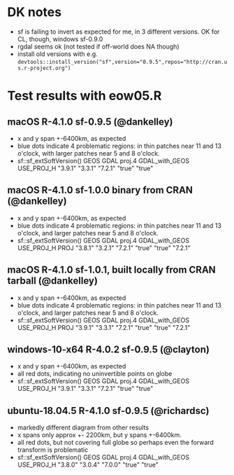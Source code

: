 # DK notes

* sf is failing to invert as expected for me, in 3 different versions.  OK for CL, though, windows sf-0.9.0
* rgdal seems ok (not tested if off-world does NA though)
* install old versions with e.g.
  `devtools::install_version("sf",version="0.9.5",repos="http://cran.us.r-project.org")`

# Test results with eow05.R

## macOS R-4.1.0 sf-0.9.5 (@dankelley)

* x and y span +-6400km, as expected
* blue dots indicate 4 problematic regions: in thin patches near 11 and 13
  o'clock, with larger patches near 5 and 8 o'clock.
* sf::sf_extSoftVersion()
          GEOS           GDAL         proj.4 GDAL_with_GEOS     USE_PROJ_H 
       "3.9.1"        "3.3.1"        "7.2.1"         "true"         "true" 

## macOS R-4.1.0 sf-1.0.0 binary from CRAN (@dankelley)

* x and y span +-6400km, as expected
* blue dots indicate 4 problematic regions: in thin patches near 11 and 13
  o'clock, and larger patches near 5 and 8 o'clock.
* sf::sf_extSoftVersion()
          GEOS           GDAL         proj.4 GDAL_with_GEOS     USE_PROJ_H           PROJ
       "3.8.1"        "3.2.1"        "7.2.1"         "true"         "true"        "7.2.1"

## macOS R-4.1.0 sf-1.0.1, built locally from CRAN tarball (@dankelley)

* x and y span +-6400km, as expected
* blue dots indicate 4 problematic regions: in thin patches near 11 and 13
  o'clock, and larger patches near 5 and 8 o'clock.
* sf::sf_extSoftVersion()
          GEOS           GDAL         proj.4 GDAL_with_GEOS     USE_PROJ_H           PROJ
       "3.9.1"        "3.3.1"        "7.2.1"         "true"         "true"        "7.2.1"

## windows-10-x64  R-4.0.2 sf-0.9.5 (@clayton)

* x and y span +-6400km, as expected
* all red dots, indicating no uninvertible points on globe
* sf::sf_extSoftVersion()
          GEOS           GDAL         proj.4 GDAL_with_GEOS     USE_PROJ_H 
       "3.9.1"        "3.3.1"        "7.2.1"         "true"         "true" 

## ubuntu-18.04.5 R-4.1.0 sf-0.9.5 (@richardsc)

* markedly different diagram from other results
* x spans only approx +- 2200km, but y spans +-6400km. 
* all red dots, but not covering full globe so perhaps even the forward
  transform is problematic
* sf::sf_extSoftVersion()
          GEOS           GDAL         proj.4 GDAL_with_GEOS     USE_PROJ_H
       "3.8.0"        "3.0.4"        "7.0.0"         "true"         "true"

